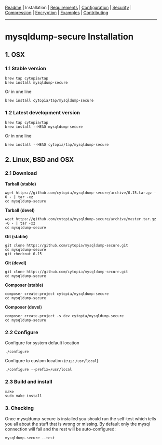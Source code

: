 [Readme](https://github.com/cytopia/mysqldump-secure/blob/master/README.md) |
Installation |
[Requirements](https://github.com/cytopia/mysqldump-secure/blob/master/doc/REQUIREMENTS.md) |
[Configuration](https://github.com/cytopia/mysqldump-secure/blob/master/doc/SETUP.md) |
[Security](https://github.com/cytopia/mysqldump-secure/blob/master/doc/SECURITY.md) |
[Compression](https://github.com/cytopia/mysqldump-secure/blob/master/doc/COMPRESSION.md) |
[Encryption](https://github.com/cytopia/mysqldump-secure/blob/master/doc/ENCRYPTION.md) |
[Examples](https://github.com/cytopia/mysqldump-secure/blob/master/doc/EXAMPLES.md) |
[Contributing](https://github.com/cytopia/mysqldump-secure/blob/master/CONTRIBUTING.md)

---

# mysqldump-secure Installation

## 1. OSX

### 1.1 Stable version

```shell
brew tap cytopia/tap
brew install mysqldump-secure
```
Or in one line
```shell
brew install cytopia/tap/mysqldump-secure
```

### 1.2 Latest development version

```shell
brew tap cytopia/tap
brew install --HEAD mysqldump-secure
```
Or in one line
```shell
brew install --HEAD cytopia/tap/mysqldump-secure
```

## 2. Linux, BSD and OSX

### 2.1 Download

**Tarball (stable)**
```shell
wget https://github.com/cytopia/mysqldump-secure/archive/0.15.tar.gz -O - | tar -xz
cd mysqldump-secure
```
**Tarball (devel)**
```shell
wget https://github.com/cytopia/mysqldump-secure/archive/master.tar.gz -O - | tar -xz
cd mysqldump-secure
```

**Git (stable)**
```shell
git clone https://github.com/cytopia/mysqldump-secure.git
cd mysqldump-secure
git checkout 0.15
```
**Git (devel)**
```shell
git clone https://github.com/cytopia/mysqldump-secure.git
cd mysqldump-secure
```

**Composer (stable)**
```shell
composer create-project cytopia/mysqldump-secure
cd mysqldump-secure
```
**Composer (devel)**
```shell
composer create-project -s dev cytopia/mysqldump-secure
cd mysqldump-secure
```



### 2.2 Configure
Configure for system default location
```shell
./configure
```
Configure to custom location (e.g.: `/usr/local`)
```shell
./configure --prefix=/usr/local
```

### 2.3 Build and install
```shell
make
sudo make install
```


### 3. Checking

Once mysqldump-secure is installed you should run the self-test which tells you all about the stuff that is wrong or missing. By default only the mysql connection will fail and the rest will be auto-configured:
```shell
mysqldump-secure --test
```
